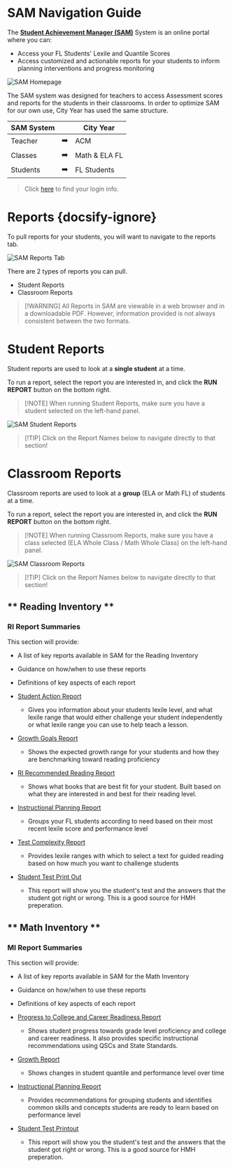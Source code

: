 # SAM Navigation Guide

The [**Student Achievement Manager (SAM)**](https://h100002412.education.scholastic.com/ScholasticCentral ) System is an online portal where you can:
- Access your FL Students' Lexile and Quantile Scores
- Access customized and actionable reports for your students to inform planning interventions and progress monitoring

![SAM Homepage](/_images/SAMHomepage.png)


The SAM system was designed for teachers to access Assessment scores and reports for the students in their classrooms. In order to optimize SAM for our own use, City Year has used the same structure.

| SAM System |               | City Year     |
|------------|---------------|---------------|
| Teacher    | :arrow_right: | ACM           |
| Classes    | :arrow_right: | Math & ELA FL |
| Students   | :arrow_right: | FL Students   |


> Click [here](faq.md) to find your login info.

# Reports {docsify-ignore}

To pull reports for your students, you will want to navigate to the reports tab.

![SAM Reports Tab](/_images/SAMReportsTab.png)

There are 2 types of reports you can pull. 
- Student Reports
- Classroom Reports

> [!WARNING] All Reports in SAM are viewable in a web browser and in a downloadable PDF. However, information provided is not always consistent between the two formats.

# Student Reports

Student reports are used to look at a **single student** at a time. 

To run a report, select the report you are interested in, and click the **RUN REPORT** button on the bottom right.

> [!NOTE] When running Student Reports, make sure you have a student selected on the left-hand panel.

![SAM Student Reports](/_images/SAMStudent.png)

> [!TIP] Click on the Report Names below to navigate directly to that section!


# Classroom Reports

Classroom reports are used to look at a **group** (ELA or Math FL) of students at a time.

To run a report, select the report you are interested in, and click the **RUN REPORT** button on the bottom right.

> [!NOTE] When running Classroom Reports, make sure you have a class selected (ELA Whole Class / Math Whole Class) on the left-hand panel.

![SAM Classroom Reports](/_images/SAMClassroom.png)

> [!TIP] Click on the Report Names below to navigate directly to that section!


<!-- tabs:start -->

## ** Reading Inventory **

### RI Report Summaries

This section will provide:
- A list of key reports available in SAM for the Reading Inventory
- Guidance on how/when to use these reports
- Definitions of key aspects of each report


- [Student Action Report](riaction.md) 
	- Gives you information about your students lexile level, and what lexile range that would either challenge your student independently or what lexile range you can use to help teach a lesson.
- [Growth Goals Report](rigrowth.md)
	- Shows the expected growth range for your students and how they are benchmarking toward reading proficiency
- [RI Recommended Reading Report](rirecommended.md)
	- Shows what books that are best fit for your student. Built based on what they are interested in and best for their reading level. 
- [Instructional Planning Report](riinstruct.md)
	- Groups your FL students according to need based on their most recent lexile score and performance level 
- [Test Complexity Report](ricomplex.md)
	- Provides lexile ranges with which to select a text for guided reading based on how much you want to challenge students 
- [Student Test Print Out](ritest.md)
	- This report will show you the student's test and the answers that the student got right or wrong. This is a good source for HMH preperation.

## ** Math Inventory **

### MI Report Summaries

This section will provide:
- A list of key reports available in SAM for the Math Inventory
- Guidance on how/when to use these reports
- Definitions of key aspects of each report


- [Progress to College and Career Readiness Report](miprogress.md) 
	- Shows student progress towards grade level proficiency and college and career readiness. It also provides specific instructional recommendations using QSCs and State Standards.
- [Growth Report](migrowth.md)
	- Shows changes in student quantile and performance level over time 
- [Instructional Planning Report](miinstruct.md)
	- Provides recommendations for grouping students and identifies common skills and concepts students are ready to learn based on performance level 
- [Student Test Printout](mitest.md)
	- This report will show you the student's test and the answers that the student got right or wrong. This is a good source for HMH preperation.

<!-- tabs:end -->

